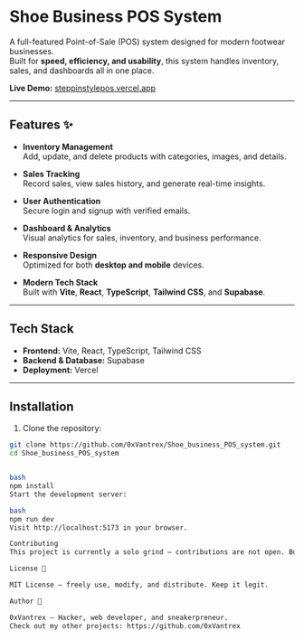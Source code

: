 # Shoe Business POS System 

A full-featured Point-of-Sale (POS) system designed for modern footwear businesses.  
Built for **speed, efficiency, and usability**, this system handles inventory, sales, and dashboards all in one place.  

**Live Demo:** [steppinstylepos.vercel.app](https://steppinstylepos.vercel.app)

---

## Features ✨

- **Inventory Management**  
  Add, update, and delete products with categories, images, and details.

- **Sales Tracking**  
  Record sales, view sales history, and generate real-time insights.

- **User Authentication**  
  Secure login and signup with verified emails.

- **Dashboard & Analytics**  
  Visual analytics for sales, inventory, and business performance.

- **Responsive Design**  
  Optimized for both **desktop and mobile** devices.

- **Modern Tech Stack**  
  Built with **Vite**, **React**, **TypeScript**, **Tailwind CSS**, and **Supabase**.

---

## Tech Stack 

- **Frontend:** Vite, React, TypeScript, Tailwind CSS  
- **Backend & Database:** Supabase  
- **Deployment:** Vercel  

---

## Installation 

1. Clone the repository:
```bash
git clone https://github.com/0xVantrex/Shoe_business_POS_system.git
cd Shoe_business_POS_system


bash
npm install
Start the development server:

bash
npm run dev
Visit http://localhost:5173 in your browser.

Contributing
This project is currently a solo grind — contributions are not open. But feel free to check out the code, learn, and reach out if you have questions.

License 📄

MIT License — freely use, modify, and distribute. Keep it legit.

Author 👤

0xVantrex – Hacker, web developer, and sneakerpreneur.
Check out my other projects: https://github.com/0xVantrex
